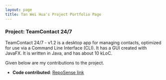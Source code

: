 ```yaml
---
layout: page
title: Tan Wei Hua's Project Portfolio Page
---
```


### Project: TeamContact 24/7

TeamContact 24/7 - v1.2 is a desktop app for managing contacts, optimized for use via a Command Line Interface (CLI). It has a GUI created with JavaFX. It is written in Java, and has about 10 kLoC.

Given below are my contributions to the project.

* **Code contributed**: [RepoSense link](https://nus-tic4002-ay2122s2.github.io/tp-dashboard/?search=thisisdax&sort=groupTitle&sortWithin=title&timeframe=commit&mergegroup=&groupSelect=groupByAuthors&breakdown=true&checkedFileTypes=docs~functional-code~test-code~other&since=2022-02-11&tabOpen=true&tabType=authorship&tabAuthor=thisisdax&tabRepo=AY2122S2-TIC4002-F18-5%2Ftp2%5Bmaster%5D&authorshipIsMergeGroup=false&authorshipFileTypes=&authorshipIsBinaryFileTypeChecked=false)
